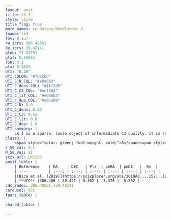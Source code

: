 ```yaml
---
layout: post
title: LK 3
style: style
title_flag: true
more_names: Le Duigou-Knodlseder 3
fname: lk3
fov: 0.137
ra_icrs: 306.40561
de_icrs: 39.42141
glon: 77.82791
glat: 0.85651
r50: 4.1
plx: 0.3622
UTI: "0.20"
UTI_COLOR: "#fbccbd"
UTI_C_N_COL: "#e0a6b3"
UTI_C_dens_COL: "#fff2d5"
UTI_C_C3_COL: "#eef8d4"
UTI_C_lit_COL: "#e0a6b3"
UTI_C_dup_COL: "#a6cab9"
UTI_C_N: 0.0
UTI_C_dens: 0.39
UTI_C_C3: 0.62
UTI_C_lit: 0.0
UTI_C_dup: 1.0
UTI_summary: |
    LK 3 is a sparse, loose object of intermediate C3 quality. It is rarely studied in the literature, with no articles listed in the last 6 years.<br><br><span style="color: #99180f; font-weight: bold;">Warning: </span>contains less than 25 stars with <i>P>0.5</i> estimated.
class3: |
    <span style="color: green; font-weight: bold;">A</span><span style="color: red; font-weight: bold;">C</span>
r_50_val: 4.1
N_50_val: 21
scix_url: LK%203
posit_table: |
    | Reference    | RA    | DEC   | Plx  | pmRA  | pmDE   |  Rv  |
    | :---         | :---: | :---: | :---: | :---: | :---: | :---: |
    |[Bica et al. (2019)](https://scixplorer.org/abs/2019AJ....157...12B) | 306.403 | 39.412 | -- | -- | -- | -- |
    | **UCC** |306.406 | 39.421 | 0.362 | -3.376 | -5.552 | -- | 
cds_radec: 306.40561,+39.42141
carousel: UCC
fpars_table: |
    
shared_table: |
    
---
```

